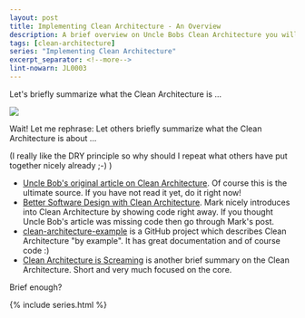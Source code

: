 ```yaml
---
layout: post
title: Implementing Clean Architecture - An Overview
description: A brief overview on Uncle Bobs Clean Architecture you will find here.
tags: [clean-architecture]
series: "Implementing Clean Architecture"
excerpt_separator: <!--more-->
lint-nowarn: JL0003
---
```


Let's briefly summarize what the Clean Architecture is ...

<img src="{{ site.url }}/assets/clean-architecture/Circles.png" class="dynimg"/>

<!--more-->

Wait! Let me rephrase: Let others briefly summarize what the Clean Architecture is about ...

(I really like the DRY principle so why should I repeat what others have put together nicely already ;-) )

- [Uncle Bob's original article on Clean Architecture](https://8thlight.com/blog/uncle-bob/2012/08/13/the-clean-architecture.html).
  Of course this is the ultimate source. If you have not read it yet, do it right now!
- [Better Software Design with Clean Architecture](https://fullstackmark.com/post/11/better-software-design-with-clean-architecture).
  Mark nicely introduces into Clean Architecture by showing code right away.
  If you thought Uncle Bob's article was missing code then go through Mark's post.
- [clean-architecture-example](https://github.com/mattia-battiston/clean-architecture-example) is a GitHub
  project which describes Clean Architecture "by example". It has great documentation and of course code :)
- [Clean Architecture is Screaming](http://tidyjava.com/clean-architecture-screaming/) is another brief
  summary on the Clean Architecture. Short and very much focused on the core.

Brief enough? 

{% include series.html %}
